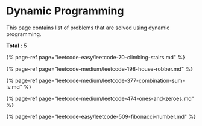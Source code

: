 # Dynamic Programming

This page contains list of problems that are solved using dynamic programming.

**Total** : 5

{% page-ref page="leetcode-easy/leetcode-70-climbing-stairs.md" %}

{% page-ref page="leetcode-medium/leetcode-198-house-robber.md" %}

{% page-ref page="leetcode-medium/leetcode-377-combination-sum-iv.md" %}

{% page-ref page="leetcode-medium/leetcode-474-ones-and-zeroes.md" %}

{% page-ref page="leetcode-easy/leetcode-509-fibonacci-number.md" %}






